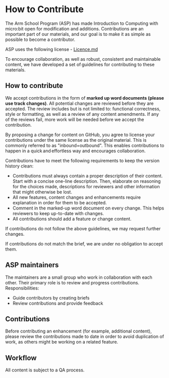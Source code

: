 # How to Contribute
The Arm School Program (ASP) has made Introduction to Computing with micro:bit open for modification and additions. Contributions are an important part of our materials, and our goal is to make it as simple as possible to become a contributor.

ASP uses the following license - [Licence.md](https://github.com/arm-university/Introduction-to-Computing-with-microbit/blob/main/Licence.md)

To encourage collaboration, as well as robust, consistent and maintainable content, we have developed a set of guidelines for contributing to these materials.

## How to contribute 
We accept contributions in the form of **marked up word documents (please use track changes)**. All potential changes are reviewed before they are accepted. The review includes but is not limited to: functional correctness, style or formatting, as well as a review of any content amendments. If any of the reviews fail, more work will be needed before we accept the contribution.

By proposing a change for content on GitHub, you agree to license your contributions under the same license as the original material. This is commonly referred to as "inbound=outbound". This enables contributions to happen in a quick and effortless way and encourages collaboration. 

Contributions have to meet the following requirements to keep the version history clean:

- Contributions must always contain a proper description of their content. Start with a concise one-line description. Then, elaborate on reasoning for the choices made, descriptions for reviewers and other information that might otherwise be lost.
- All new features, content changes and enhancements require explanation in order for them to be accepted. 
- Comment in the marked-up word document on every change. This helps reviewers to keep up-to-date with changes.
- All contributions should add a feature or change content.

If contributions do not follow the above guidelines, we may request further changes.

If contributions do not match the brief, we are under no obligation to accept them.

## ASP maintainers
The maintainers are a small group who work in collaboration with each other. Their primary role is to review and progress contributions.
Responsibilities:
- Guide contributors by creating briefs
- Review contributions and provide feedback

## Contributions
Before contributing an enhancement (for example, additional content), please review the contributions made to date in order to avoid duplication of work, as others might be working on a related feature.

## Workflow
All content is subject to a QA process.

